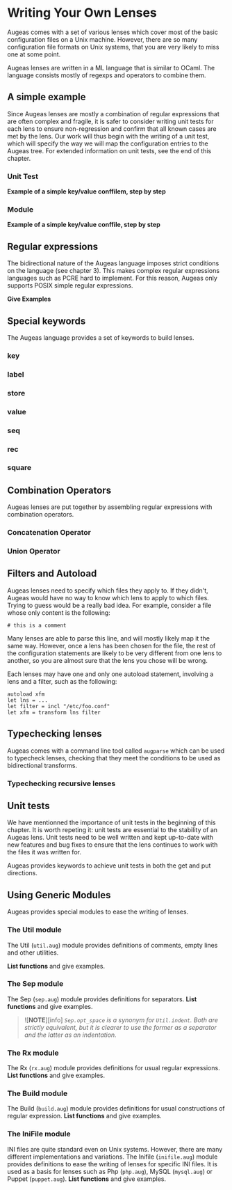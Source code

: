 # Writing Your Own Lenses 

Augeas comes with a set of various lenses which cover most of the basic configuration files on a Unix machine. However, there are so many configuration file formats on Unix systems, that you are very likely to miss one at some point.

Augeas lenses are written in a ML language that is similar to OCaml. The language consists mostly of regexps and operators to combine them.


## A simple example 

Since Augeas lenses are mostly a combination of regular expressions that are often complex and fragile, it is safer to consider writing unit tests for each lens to ensure non-regression and confirm that all known cases are met by the lens. Our work will thus begin with the writing of a unit test, which will specify the way we will map the configuration entries to the Augeas tree. For extended information on unit tests, see the end of this chapter.

### Unit Test 

__Example of a simple key/value conffilem, step by step__


### Module ### 


__Example of a simple key/value conffile, step by step__


## Regular expressions 

The bidirectional nature of the Augeas language imposes strict conditions on the language (see chapter 3). This makes complex regular expressions languages such as PCRE hard to implement. For this reason, Augeas only supports POSIX simple regular expressions.

__Give Examples__


## Special keywords 

The Augeas language provides a set of keywords to build lenses.


### key 


### label 


### store 


### value 


### seq 


### rec 


### square 



## Combination Operators 

Augeas lenses are put together by assembling regular expressions with combination operators.


### Concatenation Operator 


### Union Operator 


## Filters and Autoload 

Augeas lenses need to specify which files they apply to. If they didn't, Augeas would have no way to know which lens to apply to which files. Trying to guess would be a really bad idea. For example, consider a file whose only content is the following:

	# this is a comment

Many lenses are able to parse this line, and will mostly likely map it the same way. However, once a lens has been chosen for the file, the rest of the configuration statements are likely to be very different from one lens to another, so you are almost sure that the lens you chose will be wrong.

Each lenses may have one and only one autoload statement, involving a lens and a filter, such as the following:

	autoload xfm
	let lns = ...
	let filter = incl "/etc/foo.conf"
	let xfm = transform lns filter


## Typechecking lenses 


Augeas comes with a command line tool called `augparse` which can be used to typecheck lenses, checking that they meet the conditions to be used as bidirectional transforms.


### Typechecking recursive lenses 




## Unit tests 

We have mentionned the importance of unit tests in the beginning of this chapter. It is worth repeting it: unit tests are essential to the stability of an Augeas lens. Unit tests need to be well written and kept up-to-date with new features and bug fixes to ensure that the lens continues to work with the files it was written for.

Augeas provides keywords to achieve unit tests in both the get and put directions.


## Using Generic Modules 

Augeas provides special modules to ease the writing of lenses.


### The Util module 

The Util (`util.aug`) module provides definitions of comments, empty lines and other utilities.

__List functions__ and give examples.


### The Sep module 

The Sep (`sep.aug`) module provides definitions for separators.
__List functions__ and give examples.

> ![**NOTE**][info] *`Sep.opt_space` is a synonym for `Util.indent`. Both are strictly equivalent, but it is clearer to use the former as a separator and the latter as an indentation.*


### The Rx module 

The Rx (`rx.aug`) module provides definitions for usual regular expressions.
__List functions__ and give examples.


### The Build module 

The Build (`build.aug`) module provides definitions for usual constructions of regular expression.
__List functions__ and give examples.


### The IniFile module 

INI files are quite standard even on Unix systems. However, there are many different implementations and variations. The Inifile (`inifile.aug`) module provides definitions to ease the writing of lenses for specific INI files. It is used as a basis for lenses such as Php (`php.aug`), MySQL (`mysql.aug`) or Puppet (`puppet.aug`).
__List functions__ and give examples.

